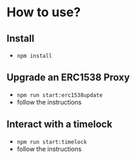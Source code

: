 How to use?
===

Install
---
- `npm install`

Upgrade an ERC1538 Proxy
---

- `npm run start:erc1538update`
- follow the instructions

Interact with a timelock
---

- `npm run start:timelock`
- follow the instructions
